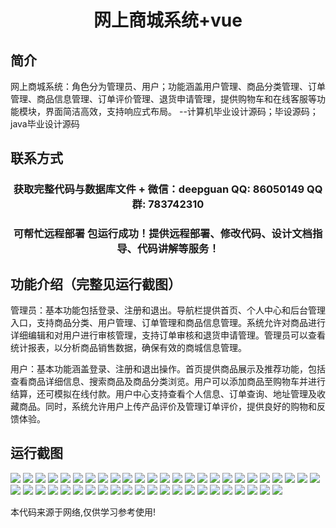 <p><h1 align="center">网上商城系统+vue</h1></p>

## 简介
网上商城系统：角色分为管理员、用户；功能涵盖用户管理、商品分类管理、订单管理、商品信息管理、订单评价管理、退货申请管理，提供购物车和在线客服等功能模块，界面简洁高效，支持响应式布局。    --计算机毕业设计源码；毕设源码；java毕业设计源码


## 联系方式
<p><h3 align="center">获取完整代码与数据库文件 + 微信：deepguan QQ: 86050149 QQ群: 783742310</h3></p>
<p><h3 align="center">可帮忙远程部署 包运行成功！提供远程部署、修改代码、设计文档指导、代码讲解等服务！</h3></p>

## 功能介绍（完整见运行截图）
管理员：基本功能包括登录、注册和退出。导航栏提供首页、个人中心和后台管理入口，支持商品分类、用户管理、订单管理和商品信息管理。系统允许对商品进行详细编辑和对用户进行审核管理，支持订单审核和退货申请管理。管理员可以查看统计报表，以分析商品销售数据，确保有效的商城信息管理。

用户：基本功能涵盖登录、注册和退出操作。首页提供商品展示及推荐功能，包括查看商品详细信息、搜索商品及商品分类浏览。用户可以添加商品至购物车并进行结算，还可模拟在线付款。用户中心支持查看个人信息、订单查询、地址管理及收藏商品。同时，系统允许用户上传产品评价及管理订单评价，提供良好的购物和反馈体验。


## 运行截图
![](img/001.jpg)
![](img/002.jpg)
![](img/003.jpg)
![](img/004.jpg)
![](img/005.jpg)
![](img/006.jpg)
![](img/007.jpg)
![](img/008.jpg)
![](img/009.jpg)
![](img/010.jpg)
![](img/011.jpg)
![](img/012.jpg)
![](img/013.jpg)
![](img/014.jpg)
![](img/015.jpg)
![](img/016.jpg)
![](img/017.jpg)
![](img/018.jpg)
![](img/019.jpg)
![](img/020.jpg)
![](img/021.jpg)
![](img/022.jpg)
![](img/023.jpg)
![](img/024.jpg)
![](img/025.jpg)
![](img/026.jpg)
![](img/027.jpg)
![](img/028.jpg)
![](img/029.jpg)
![](img/030.jpg)
![](img/031.jpg)
![](img/032.jpg)
![](img/033.jpg)
![](img/034.jpg)
![](img/035.jpg)
![](img/036.jpg)
![](img/037.jpg)
![](img/038.jpg)
![](img/039.jpg)
![](img/040.jpg)
![](img/041.jpg)
![](img/042.jpg)
![](img/043.jpg)
![](img/044.jpg)
![](img/045.jpg)
![](img/046.jpg)
![](img/047.jpg)

<p>本代码来源于网络,仅供学习参考使用!</p>
